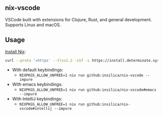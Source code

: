 ## nix-vscode

VSCode built with extensions for Clojure, Rust, and general development. Supports Linux and macOS.

## Usage

[Install Nix](https://github.com/DeterminateSystems/nix-installer):
```bash
curl --proto '=https' --tlsv1.2 -sSf -L https://install.determinate.systems/nix | sh -s -- install
```

- With default keybindings:
    - `NIXPKGS_ALLOW_UNFREE=1 nix run github:insilica/nix-vscode --impure`
- With emacs keybindings:
    - `NIXPKGS_ALLOW_UNFREE=1 nix run github:insilica/nix-vscode#emacs --impure`
- With IntelliJ keybindings:
    - `NIXPKGS_ALLOW_UNFREE=1 nix run github:insilica/nix-vscode#intellij --impure`
